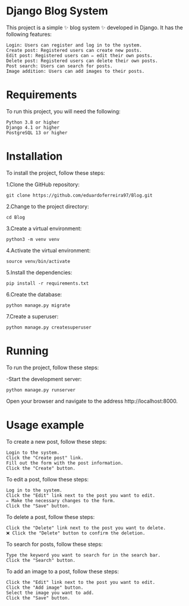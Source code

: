 # Django Blog System

This project is a simple ✨ blog system ✨ developed in Django. It has the following features:

    Login: Users can register and log in to the system.
    Create post: Registered users can create new posts.
    Edit post: Registered users can ✏️ edit their own posts.
    Delete post: Registered users can delete their own posts.
    Post search: Users can search for posts.
    Image addition: Users can add images to their posts.

# Requirements 

To run this project, you will need the following:

    Python 3.8 or higher
    Django 4.1 or higher
    PostgreSQL 13 or higher

# Installation

To install the project, follow these steps:

1.Clone the GitHub repository:

    git clone https://github.com/eduardoferreira97/Blog.git

2.Change to the project directory:

    cd Blog

3.Create a virtual environment:

    python3 -m venv venv

4.Activate the virtual environment:

    source venv/bin/activate

5.Install the dependencies:

    pip install -r requirements.txt

6.Create the database:

    python manage.py migrate

7.Create a superuser:

    python manage.py createsuperuser

# Running

To run the project, follow these steps:

-Start the development server:

    python manage.py runserver

Open your browser and navigate to the address http://localhost:8000.

# Usage example

To create a new post, follow these steps:

    Login to the system.
    Click the "Create post" link.
    Fill out the form with the post information.
    Click the "Create" button.

To edit a post, follow these steps:

    Log in to the system.
    Click the "Edit" link next to the post you want to edit.
    ✏️ Make the necessary changes to the form.
    Click the "Save" button.

To delete a post, follow these steps:

    Click the "Delete" link next to the post you want to delete.
    ❌ Click the "Delete" button to confirm the deletion.

To search for posts, follow these steps:

    Type the keyword you want to search for in the search bar.
    Click the "Search" button.

To add an image to a post, follow these steps:

    Click the "Edit" link next to the post you want to edit.
    Click the "Add image" button.
    Select the image you want to add.
    Click the "Save" button.
